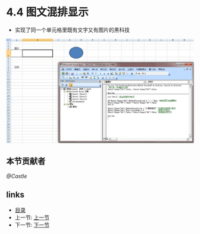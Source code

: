 # 4.4 图文混排显示
* 实现了同一个单元格里既有文字又有图片的黑科技

![](images/2.4.1.jpg?raw=true)

## 本节贡献者
*@Castle*
 
## links
  * [目录](<preface.md>)
  * 上一节: [上一节](<04.3.md>)
  * 下一节: [下一节](<04.5.md>)
